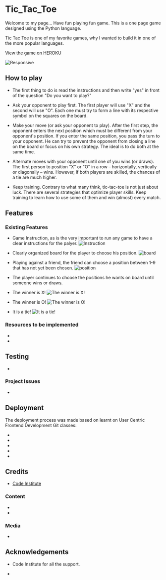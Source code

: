 <h1>Tic_Tac_Toe</h1>
<p>Welcome to my page... Have fun playing fun game. This is a one page game designed using the Python language. 

Tic Tac Toe is one of my favorite games, why I wanted to build it in one of the more popular languages. </P>

[View the game on HEROKU](https://tictactoe-cacpaes.herokuapp.com/)

![Responsive](https://user-images.githubusercontent.com/93129370/163144374-d2c085b5-146e-4b5b-9854-0ff7be24b685.png)


<h2>How to play</h2>

*  The first thing to do is read the instructions and then write "yes" in front of the question "Do you want to play?"

*  Ask your opponent to play first. The first player will use "X" and the second will use "O". Each one must try to form a line with its respective symbol on the squares on the board.

*  Make your move (or ask your opponent to play). After the first step, the opponent enters the next position which must be different from your opponent's position. If you enter the same position, you pass the turn to your opponent. He can try to prevent the opponent from closing a line on the board or focus on his own strategy. The ideal is to do both at the same time.

*  Alternate moves with your opponent until one of you wins (or draws). The first person to position  "X" or "O" in a row – horizontally, vertically or diagonally – wins. However, if both players are skilled, the chances of a tie are much higher.

*  Keep training. Contrary to what many think, tic-tac-toe is not just about luck. There are several strategies that optimize player skills. Keep training to learn how to use some of them and win (almost) every match.


<h2>Features</h2>

<h3>Existing Features</h3>

* Game Instruction, as is the very important to run any game to have a clear instructions for the palyer.
![Instruction](https://user-images.githubusercontent.com/93129370/163263691-d413b1c0-3f7f-4a08-8965-5d63ff91796a.png)


* Clearly organized board for the player to choose his position.
![board](https://user-images.githubusercontent.com/93129370/163266436-2d8c6b9a-852c-4280-9d2c-bda47a8d7385.png)

* Playing against a friend, the friend can choose a position between 1-9 that has not yet been chosen.
![position](https://user-images.githubusercontent.com/93129370/163268064-51172f8d-e22b-4c6a-b307-2759d2b81336.png)


* The player continues to choose the positions he wants on board until someone wins or draws.


* The winner is X!
![The winner is X!](https://user-images.githubusercontent.com/93129370/163269307-fdd5731f-9108-4fce-9b5c-cc38d00daae3.png)


* The winner is O!
![The winner is O!](https://user-images.githubusercontent.com/93129370/163269628-341d2a02-5acb-436e-9a74-8dc56b91f68f.png)


* It is a tie!
![It is a tie!](https://user-images.githubusercontent.com/93129370/163270680-e5e2ec77-4f4e-4659-b00f-fc536c2a8bff.png)


<h3>Resources to be implemented</h3>

* 

*

<h2>Testing</h2>

* []()

<h3>Project Issues</h3>

*

<h2>Deployment</h2>

<p>The deployment process was made based on learnt on User Centric Frontend Development Git classes:</p>

* 

* 

* 

* 

* 

<h2>Credits</h2>

* [Code Institute](https://codeinstitute.net/ie/) 

<h3>Content</h3>

*

* 

<h3>Media</h3>

* 

<h2>Acknowledgements</h2>

* Code Institute for all the support.

* 
